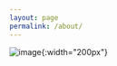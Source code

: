 ```yaml
---
layout: page
permalink: /about/
---
```


![image]({{site.baseurl}}/img/qj_bnw.png){:width="200px"}


